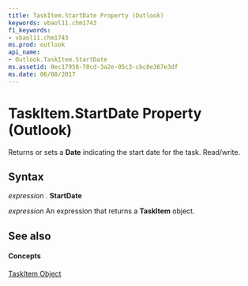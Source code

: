 ```yaml
---
title: TaskItem.StartDate Property (Outlook)
keywords: vbaol11.chm1743
f1_keywords:
- vbaol11.chm1743
ms.prod: outlook
api_name:
- Outlook.TaskItem.StartDate
ms.assetid: 0ec17958-78cd-3a2e-05c3-cbc8e367e3df
ms.date: 06/08/2017
---
```



# TaskItem.StartDate Property (Outlook)

Returns or sets a **Date** indicating the start date for the task. Read/write.


## Syntax

 _expression_ . **StartDate**

 _expression_ An expression that returns a **TaskItem** object.


## See also


#### Concepts


[TaskItem Object](taskitem-object-outlook.md)

